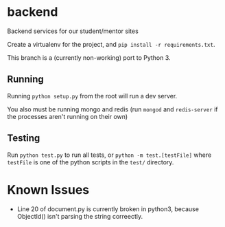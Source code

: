 backend
=======

Backend services for our student/mentor sites

Create a virtualenv for the project, and `pip install -r requirements.txt`.

This branch is a (currently non-working) port to Python 3. 

Running
-------
Running `python setup.py` from the root will run a dev server.

You also must be running mongo and redis (run `mongod` and `redis-server` if the processes aren't running on their own)

Testing
-------
Run `python test.py` to run all tests, or `python -m test.[testFile]` where `testFile` is one of the python scripts in the `test/` directory.

Known Issues
============
- Line 20 of document.py is currently broken in python3, because ObjectId() isn't parsing the string correectly.